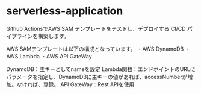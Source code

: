 # serverless-application

Github ActionsでAWS SAM テンプレートをテストし、デプロイする CI/CD パイプラインを構築します。

AWS SAMテンプレートは以下の構成となっています。
・AWS DynamoDB
・AWS Lambda
・AWS API GateWay

DynamoDB：主キーとしてnameを設定
Lambda関数：エンドポイントのURLにパラメータを指定し、DynamoDBに主キーの値があれば、accessNumberが増加。なければ、登録。
API GateWay：Rest APIを使用


